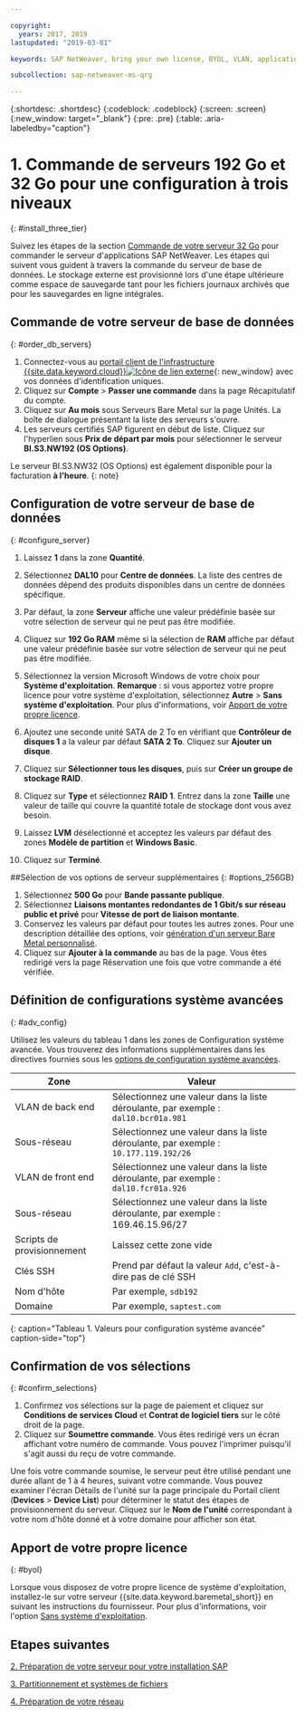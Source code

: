 ```yaml
---

copyright:
  years: 2017, 2019
lastupdated: "2019-03-01"

keywords: SAP NetWeaver, bring your own license, BYOL, VLAN, application server, database server, three-tier, SAP certified servers

subcollection: sap-netweaver-ms-qrg

---
```


{:shortdesc: .shortdesc}
{:codeblock: .codeblock}
{:screen: .screen}
{:new_window: target="_blank"}
{:pre: .pre}
{:table: .aria-labeledby="caption"}

# 1. Commande de serveurs 192 Go et 32 Go pour une configuration à trois niveaux
{: #install_three_tier}

Suivez les étapes de la section [Commande de votre serveur 32 Go](/docs/infrastructure/sap-netweaver-ms-qrg?topic=sap-netweaver-ms-qrg-install_32GB) pour commander le serveur d'applications SAP NetWeaver. Les étapes qui suivent vous guident à travers la commande du serveur de base de données. Le stockage externe est provisionné lors d'une étape ultérieure comme espace de sauvegarde tant pour les fichiers journaux archivés que pour les sauvegardes en ligne intégrales.

## Commande de votre serveur de base de données
{: #order_db_servers}

1. Connectez-vous au [portail client de l'infrastructure {{site.data.keyword.cloud}}![Icône de lien externe](../icons/launch-glyph.svg "Icône de lien externe")](https://control.softlayer.com){: new_window} avec vos données d'identification uniques.
2. Cliquez sur **Compte** > **Passer une commande** dans la page Récapitulatif du compte.
3. Cliquez sur **Au mois** sous Serveurs Bare Metal sur la page Unités. La boîte de dialogue présentant la liste des serveurs s'ouvre.
4. Les serveurs certifiés SAP figurent en début de liste. Cliquez sur l'hyperlien sous **Prix de départ par mois** pour sélectionner le serveur **BI.S3.NW192 (OS Options)**.

Le serveur BI.S3.NW32 (OS Options) est également disponible pour la facturation **à l'heure**.
{: note}

## Configuration de votre serveur de base de données
{: #configure_server}

1. Laissez **1** dans la zone **Quantité**.
2. Sélectionnez **DAL10** pour **Centre de données**. La liste des centres de données dépend des produits disponibles dans un centre de données spécifique.
3. Par défaut, la zone **Serveur** affiche une valeur prédéfinie basée sur votre sélection de serveur qui ne peut pas être modifiée.
4. Cliquez sur **192 Go RAM** même si la sélection de **RAM** affiche par défaut une valeur prédéfinie basée sur votre sélection de serveur qui ne peut pas être modifiée.
5. Sélectionnez la version Microsoft Windows de votre choix pour **Système d'exploitation**. **Remarque** : si vous apportez votre propre licence pour votre système d'exploitation, sélectionnez **Autre** > **Sans système d'exploitation**. Pour plus d'informations, voir [Apport de votre propre licence](#byol).

6. Ajoutez une seconde unité SATA de 2 To en vérifiant que **Contrôleur de disques 1** a la valeur par défaut **SATA 2 To**. Cliquez sur **Ajouter un disque**.
7. Cliquez sur **Sélectionner tous les disques**, puis sur **Créer un groupe de stockage RAID**.
8. Cliquez sur **Type** et sélectionnez **RAID 1**. Entrez dans la zone **Taille** une valeur de taille qui couvre la quantité totale de stockage dont vous avez besoin.
9. Laissez **LVM** désélectionné et acceptez les valeurs par défaut des zones **Modèle de partition** et **Windows Basic**.
10. Cliquez sur **Terminé**.

##Sélection de vos options de serveur supplémentaires
{: #options_256GB}

1. Sélectionnez **500 Go** pour **Bande passante publique**.
2. Sélectionnez **Liaisons montantes redondantes de 1 Gbit/s sur réseau public et privé** pour **Vitesse de port de liaison montante**.
3. Conservez les valeurs par défaut pour toutes les autres zones. Pour une description détaillée des options, voir [génération d'un serveur Bare Metal personnalisé](/docs/bare-metal?topic=bare-metal-ordering-baremetal-server).
4. Cliquez sur **Ajouter à la commande** au bas de la page. Vous êtes redirigé vers la page Réservation une fois que votre commande a été vérifiée.

## Définition de configurations système avancées
{: #adv_config}

Utilisez les valeurs du tableau 1 dans les zones de Configuration système avancée. Vous trouverez des informations supplémentaires dans les directives fournies sous les [options de configuration système avancées](/docs/bare-metal?topic=bare-metal-ordering-baremetal-server).

|              Zone               |      Valeur                                                           |
| -------------------------------- | -------------------------------------------------------------------- |
|VLAN de back end                      | Sélectionnez une valeur dans la liste déroulante, par exemple : `dal10.bcr01a.981`      |
|Sous-réseau                            | Sélectionnez une valeur dans la liste déroulante, par exemple : `10.177.119.192/26`     |
|VLAN de front end                     | Sélectionnez une valeur dans la liste déroulante, par exemple : `dal10.fcr01a.926`      |
|Sous-réseau                            | Sélectionnez une valeur dans la liste déroulante, par exemple : 169.46.15.96/27         |
|Scripts de provisionnement                 | Laissez cette zone vide                                                          |
|Clés SSH                          | Prend par défaut la valeur `Add`, c'est-à-dire pas de clé SSH                           |
|Nom d'hôte                          | Par exemple, `sdb192`                                                |
|Domaine                            | Par exemple, `saptest.com`                                           |
{: caption="Tableau 1. Valeurs pour configuration système avancée" caption-side="top"}

## Confirmation de vos sélections
{: #confirm_selections}

1. Confirmez vos sélections sur la page de paiement et cliquez sur **Conditions de services Cloud** et **Contrat de logiciel tiers** sur le côté droit de la page.
2. Cliquez sur **Soumettre commande**. Vous êtes redirigé vers un écran affichant votre numéro de commande. Vous pouvez l'imprimer puisqu'il s'agit aussi du reçu de votre commande.

Une fois votre commande soumise, le serveur peut être utilisé pendant une durée allant de 1 à 4 heures, suivant votre commande. Vous pouvez examiner l'écran Détails de l'unité sur la page principale du Portail client (**Devices** > **Device List**) pour déterminer le statut des étapes de provisionnement du serveur. Cliquez sur le **Nom de l'unité** correspondant à votre nom d'hôte donné et à votre domaine pour afficher son état.

## Apport de votre propre licence
{: #byol}

Lorsque vous disposez de votre propre licence de système d'exploitation, installez-le sur votre serveur {{site.data.keyword.baremetal_short}} en suivant les instructions du fournisseur. Pour plus d'informations, voir l'option [Sans système d'exploitation](/docs/bare-metal?topic=bare-metal-bm-no-os#bm-no-os).

## Etapes suivantes

  [2. Préparation de votre serveur pour votre installation SAP](/docs/infrastructure/sap-netweaver-ms-qrg?topic=sap-netweaver-ms-qrg-prepare_256GB)

  [3. Partitionnement et systèmes de fichiers](/docs/infrastructure/sap-netweaver-ms-qrg?topic=sap-netweaver-ms-qrg-3-partitioning-and-file-systems)

  [4. Préparation de votre réseau](/docs/infrastructure/sap-netweaver-ms-qrg?topic=sap-netweaver-ms-qrg-network)
